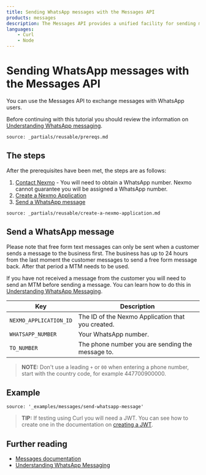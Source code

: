 ```yaml
---
title: Sending WhatsApp messages with the Messages API
products: messages
description: The Messages API provides a unified facility for sending messages over multiple channel types. This tutorial looks at sending messages via the WhatsApp channel using the Messages API.
languages:
    - Curl
    - Node
---
```


# Sending WhatsApp messages with the Messages API

You can use the Messages API to exchange messages with WhatsApp users.

Before continuing with this tutorial you should review the information on [Understanding WhatsApp messaging](/messages/concepts/whatsapp).

```partial
source: _partials/reusable/prereqs.md
```

## The steps

After the prerequisites have been met, the steps are as follows:

1. [Contact Nexmo](mailto:sales@nexmo.com) - You will need to obtain a WhatsApp number. Nexmo cannot guarantee you will be assigned a WhatsApp number.
2. [Create a Nexmo Application](#create-a-nexmo-application)
3. [Send a WhatsApp message](#send-a-whatsapp-message)

```partial
source: _partials/reusable/create-a-nexmo-application.md
```

## Send a WhatsApp message

Please note that free form text messages can only be sent when a customer sends a message to the business first. The business has up to 24 hours from the last moment the customer messages to send a free form message back. After that period a MTM needs to be used.

If you have not received a message from the customer you will need to send an MTM before sending a message. You can learn how to do this in [Understanding WhatsApp Messaging](/messages/concepts/whatsapp).

Key | Description
-- | --
`NEXMO_APPLICATION_ID` | The ID of the Nexmo Application that you created.
`WHATSAPP_NUMBER` | Your WhatsApp number.
`TO_NUMBER` | The phone number you are sending the message to.

> **NOTE:** Don't use a leading `+` or `00` when entering a phone number, start with the country code, for example 447700900000.

## Example

```building_blocks
source: '_examples/messages/send-whatsapp-message'
```

> **TIP:** If testing using Curl you will need a JWT. You can see how to create one in the documentation on [creating a JWT](/messages/building-blocks/before-you-begin#generate-a-jwt).

## Further reading

* [Messages documentation](/messages/overview)
* [Understanding WhatsApp Messaging](/messages/concepts/whatsapp)
